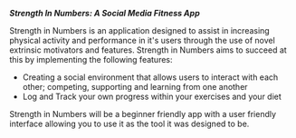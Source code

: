 ***Strength In Numbers: A Social Media Fitness App***

Strength in Numbers is an application designed to assist in increasing physical activity and performance in it's users through the use of novel extrinsic motivators and features.
Strength in Numbers aims to succeed at this by implementing the following features:
- Creating a social environment that allows users to interact with each other; competing, supporting and learning from one another
- Log and Track your own progress within your exercises and your diet

Strength in Numbers will be a beginner friendly app with a user friendly interface allowing you to use it as the tool it was designed to be.
